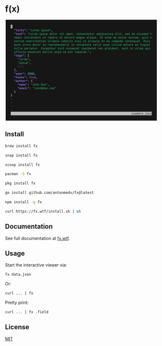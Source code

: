# f(x)

<p align="center"><a href="https://fx.wtf"><img src=".github/images/preview.gif" width="500" alt="fx preview"></a></p>

## Install

```sh
brew install fx
```

```sh
snap install fx
```

```sh
scoop install fx
```

```sh
pacman -S fx
```

```sh
pkg install fx
```

```sh
go install github.com/antonmedv/fx@latest
```

```sh
npm install -g fx
```

```sh
curl https://fx.wtf/install.sh | sh
```

## Documentation

See full documentation at [fx.wtf](https://fx.wtf).

## Usage

Start the interactive viewer via:

```sh
fx data.json
```

Or:

```sh
curl ... | fx
```

Pretty print:

```sh
curl ... | fx .field
```

## License

[MIT](LICENSE)
